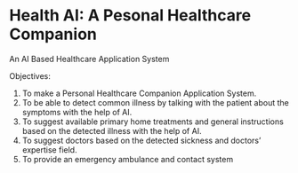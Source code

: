 # Health AI: A Pesonal Healthcare Companion
An AI Based Healthcare Application System

Objectives: 

1) To make a Personal Healthcare Companion Application System.
2) To be able to detect common illness by talking with the patient about the 
symptoms with the help of AI.
3) To suggest available primary home treatments and general instructions based on 
the detected illness with the help of AI.
4) To suggest doctors based on the detected sickness and doctors’ expertise field.
5) To provide an emergency ambulance and contact system
